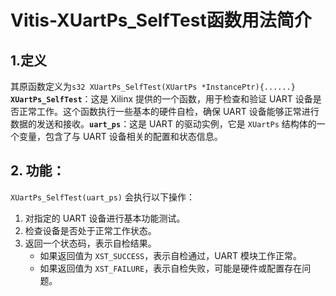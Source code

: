 # Vitis-XUartPs_SelfTest函数用法简介
## 1.定义
其原函数定义为`s32 XUartPs_SelfTest(XUartPs *InstancePtr){......}`
**`XUartPs_SelfTest`**：这是 Xilinx 提供的一个函数，用于检查和验证 UART 设备是否正常工作。这个函数执行一些基本的硬件自检，确保 UART 设备能够正常进行数据的发送和接收。**`uart_ps`**：这是 UART 的驱动实例，它是 `XUartPs` 结构体的一个变量，包含了与 UART 设备相关的配置和状态信息。
## 2. 功能：
`XUartPs_SelfTest(uart_ps)` 会执行以下操作：

1.  对指定的 UART 设备进行基本功能测试。
2.  检查设备是否处于正常工作状态。
3.  返回一个状态码，表示自检结果。
    -   如果返回值为 `XST_SUCCESS`，表示自检通过，UART 模块工作正常。
    -   如果返回值为 `XST_FAILURE`，表示自检失败，可能是硬件或配置存在问题。
